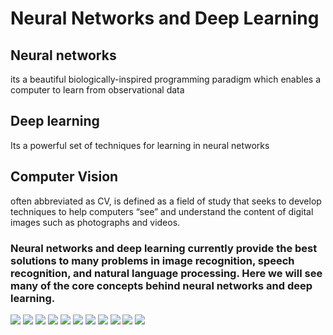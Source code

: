# Neural Networks and Deep Learning

## Neural networks
its a beautiful biologically-inspired programming paradigm which enables a computer to learn from observational data
## Deep learning
Its a powerful set of techniques for learning in neural networks
## Computer Vision
often abbreviated as CV, is defined as a field of study that seeks to develop techniques to help computers “see” and understand the content of digital images such as photographs and videos.

### Neural networks and deep learning currently provide the best solutions to many problems in image recognition, speech recognition, and natural language processing. Here we will see many of the core concepts behind neural networks and deep learning.

![](./assets/1.jpeg)
![](./assets/2.jpeg)
![](./assets/4.jpeg)
![](./assets/5.jpeg)
![](./assets/6.jpeg)
![](./assets/7.jpeg)
![](./assets/8.jpeg)
![](./assets/9.jpeg)
![](./assets/10.jpeg)
![](./assets/11.jpeg)
![](./assets/12.jpg)
